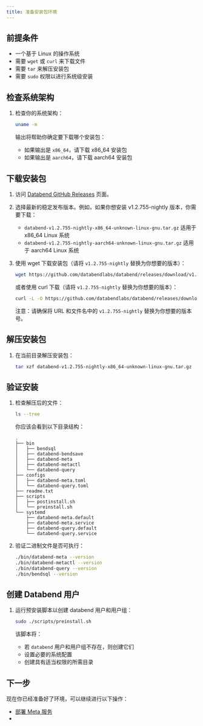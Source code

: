 ```yaml
---
title: 准备安装包环境
---
```


## 前提条件

- 一个基于 Linux 的操作系统
- 需要 `wget` 或 `curl` 来下载文件
- 需要 `tar` 来解压安装包
- 需要 `sudo` 权限以进行系统级安装

## 检查系统架构

1. 检查你的系统架构：

   ```bash
   uname -m
   ```

   输出将帮助你确定要下载哪个安装包：

   - 如果输出是 `x86_64`，请下载 x86_64 安装包
   - 如果输出是 `aarch64`，请下载 aarch64 安装包

## 下载安装包

1. 访问 [Databend GitHub Releases](https://github.com/databendlabs/databend/releases) 页面。

2. 选择最新的稳定发布版本。例如，如果你想安装 v1.2.755-nightly 版本，你需要下载：

   - `databend-v1.2.755-nightly-x86_64-unknown-linux-gnu.tar.gz` 适用于 x86_64 Linux 系统
   - `databend-v1.2.755-nightly-aarch64-unknown-linux-gnu.tar.gz` 适用于 aarch64 Linux 系统

3. 使用 wget 下载安装包（请将 `v1.2.755-nightly` 替换为你想要的版本）：

   ```bash
   wget https://github.com/databendlabs/databend/releases/download/v1.2.755-nightly/databend-v1.2.755-nightly-x86_64-unknown-linux-gnu.tar.gz
   ```

   或者使用 curl 下载（请将 `v1.2.755-nightly` 替换为你想要的版本）：

   ```bash
   curl -L -O https://github.com/databendlabs/databend/releases/download/v1.2.755-nightly/databend-v1.2.755-nightly-x86_64-unknown-linux-gnu.tar.gz
   ```

   注意：请确保将 URL 和文件名中的 `v1.2.755-nightly` 替换为你想要的版本号。

## 解压安装包

1. 在当前目录解压安装包：
   ```bash
   tar xzf databend-v1.2.755-nightly-x86_64-unknown-linux-gnu.tar.gz
   ```

## 验证安装

1. 检查解压后的文件：

   ```bash
   ls --tree
   ```

   你应该会看到以下目录结构：

   ```
   .
   ├── bin
   │   ├── bendsql
   │   ├── databend-bendsave
   │   ├── databend-meta
   │   ├── databend-metactl
   │   └── databend-query
   ├── configs
   │   ├── databend-meta.toml
   │   └── databend-query.toml
   ├── readme.txt
   ├── scripts
   │   ├── postinstall.sh
   │   └── preinstall.sh
   └── systemd
       ├── databend-meta.default
       ├── databend-meta.service
       ├── databend-query.default
       └── databend-query.service
   ```

2. 验证二进制文件是否可执行：
   ```bash
   ./bin/databend-meta --version
   ./bin/databend-metactl --version
   ./bin/databend-query --version
   ./bin/bendsql --version
   ```

## 创建 Databend 用户

1. 运行预安装脚本以创建 databend 用户和用户组：

   ```bash
   sudo ./scripts/preinstall.sh
   ```

   该脚本将：

   - 若 `databend` 用户和用户组不存在，则创建它们
   - 设置必要的系统配置
   - 创建具有适当权限的所需目录

## 下一步

现在你已经准备好了环境，可以继续进行以下操作：

- [部署 Meta 服务](02-deploy-metasrv.md)
-
